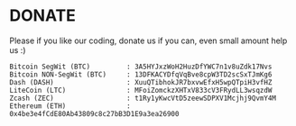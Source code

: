 # DONATE
Please if you like our coding, donate us if you can, even small amount help us :)

```
Bitcoin SegWit (BTC)         : 3A5HYJxzWoH2HuzDfYWC7n1v8uZdk17Nvs
Bitcoin NON-SegWit (BTC)     : 13DFKACYDfqVqBve8cpW3TD2scSxTJmKg6
Dash (DASH)                  : XuuQTibhokJR7bxvwEfxH5wpQTpiH3vfHZ
LiteCoin (LTC)               : MFoiZomckzXHTxV833cV3FRydLL3wsqzdW
Zcash (ZEC)                  : t1Ry1yKwcVtD5zeewSDPXV1Mcjhj9QvmY4M
Ethereum (ETH)               : 0x4be3e4fCdE80Ab43809c8c27bB3D1E9a3ea26900
```
